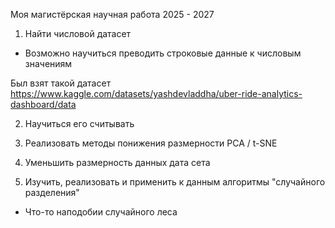 Моя магистёрская научная работа 2025 - 2027

1) Найти числовой датасет
  - Возможно научиться преводить строковые данные к числовым значениям

Был взят такой датасет https://www.kaggle.com/datasets/yashdevladdha/uber-ride-analytics-dashboard/data

2) Научиться его считывать

3) Реализовать методы понижения размерности PCA / t-SNE

4) Уменьшить размерность данных дата сета

5) Изучить, реализовать и применить к данным алгоритмы "случайного разделения"
  - Что-то наподобии случайного леса
